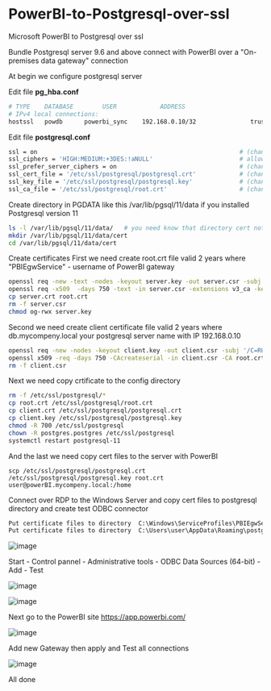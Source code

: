 # PowerBI-to-Postgresql-over-ssl
Microsoft PowerBI to Postgresql over ssl

Bundle Postgresql server 9.6 and above connect with PowerBI over a "On-premises data gateway" connection

At begin we configure postgresql server 

Edit file **pg_hba.conf**
```bash
# TYPE    DATABASE        USER            ADDRESS                        METHOD
# IPv4 local connections:
hostssl   powdb      powerbi_sync    192.168.0.10/32               trust clientcert=1
```

Edit file **postgresql.conf**
```bash
ssl = on                                                        # (change requires restart)
ssl_ciphers = 'HIGH:MEDIUM:+3DES:!aNULL'                        # allowed SSL ciphers
ssl_prefer_server_ciphers = on                                  # (change requires restart)
ssl_cert_file = '/etc/ssl/postgresql/postgresql.crt'            # (change requires restart)
ssl_key_file = '/etc/ssl/postgresql/postgresql.key'             # (change requires restart)
ssl_ca_file = '/etc/ssl/postgresql/root.crt'                    # (change requires restart)
```

Create directory in PGDATA like this /var/lib/pgsql/11/data if you installed Postgresql version 11
```bash
ls -l /var/lib/pgsql/11/data/   # you need know that directory cert not created before
mkdir /var/lib/pgsql/11/data/cert
cd /var/lib/pgsql/11/data/cert
```

Create certificates
First we need create root.crt file valid 2 years where "PBIEgwService" - username of PowerBI gateway
```bash
openssl req -new -text -nodes -keyout server.key -out server.csr -subj '/C=RU/ST=Russia/L=Moscow/O=Mycompany/OU=Mycompany/CN=PBIEgwService'
openssl req -x509  -days 750 -text -in server.csr -extensions v3_ca -key server.key -out server.crt
cp server.crt root.crt
rm -f server.csr
chmod og-rwx server.key
```

Second we need create client certificate file valid 2 years where db.mycompeny.local your postgresql server name with IP 192.168.0.10
```bash
openssl req -new -nodes -keyout client.key -out client.csr -subj '/C=RU/ST=Russia/L=Moscow/O=Mycompany/OU=Mycompany/CN=db.mycompeny.local'
openssl x509 -req -days 750 -CAcreateserial -in client.csr -CA root.crt -CAkey server.key -out client.crt
rm -f client.csr
```

Next we need copy crtificate to the config directory
```bash
rm -f /etc/ssl/postgresql/*
cp root.crt /etc/ssl/postgresql/root.crt
cp client.crt /etc/ssl/postgresql/postgresql.crt
cp client.key /etc/ssl/postgresql/postgresql.key
chmod -R 700 /etc/ssl/postgresql
chown -R postgres.postgres /etc/ssl/postgresql
systemctl restart postgresql-11
```

And the last we need copy cert files to the server with PowerBI 
```
scp /etc/ssl/postgresql/postgresql.crt /etc/ssl/postgresql/postgresql.key root.crt   user@powerBI.mycompeny.local:/home
```

Connect over RDP to the Windows Server and copy cert files to postgresql directory and create test ODBC connector
```cmd
Put certificate files to directory  C:\Windows\ServiceProfiles\PBIEgwService\AppData\Roaming\postgresql
Put certificate files to directory  C:\Users\user\AppData\Roaming\postgresql
```

![image](https://user-images.githubusercontent.com/62062799/120436610-ce0ea680-c387-11eb-96df-363fdfdac6c9.png)


Start - Control pannel - Administrative tools - ODBC Data Sources (64-bit) - Add - Test

![image](https://user-images.githubusercontent.com/62062799/120437678-0c589580-c389-11eb-8bcf-734ab21b7fc8.png)

![image](https://user-images.githubusercontent.com/62062799/120436689-e8488480-c387-11eb-97ba-f3e41488d18d.png)

Next go to the PowerBI site https://app.powerbi.com/

![image](https://user-images.githubusercontent.com/62062799/120436758-031af900-c388-11eb-9b10-854470121aa7.png)

Add new Gateway then apply and Test all connections

![image](https://user-images.githubusercontent.com/62062799/120438579-3a8aa500-c38a-11eb-9873-29046ffeb649.png)

All done




